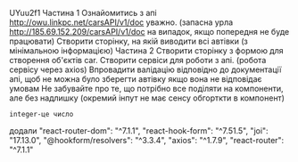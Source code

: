 UYuu2f1
Частина 1
Ознайомитись з апі http://owu.linkpc.net/carsAPI/v1/doc  уважно. (запасна урла http://185.69.152.209/carsAPI/v1/doc на випадок, 
якщо попередня не буде працювати)
Створити сторінку, на якій виводити всі автівки (з мінімальною інформацією)
Частина 2
Створити сторінку з формою для створення об'єктів car. 
Створити сервіси для роботи з апі. (робота сервісу через axios)
Впровадити валідацію відповідно до документації апі, щоб не можна було зберегти автівку якщо вона не відповідає умовам
Не забувайте про те, що потрібно все поділяти на компоненти, але без надлишку (окремий інпут не має сенсу обгорткти в компонент)



	integer-це число
додали 
"react-router-dom": "^7.1.1",
"react-hook-form": "^7.51.5",
"joi": "17.13.0",
"@hookform/resolvers": "^3.3.4",
"axios": "^1.7.9",
"react-router": "^7.1.1"